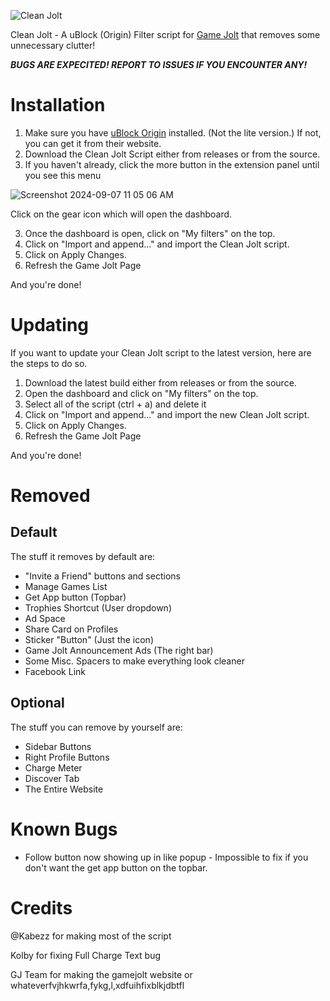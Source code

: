 ![Clean Jolt](https://github.com/user-attachments/assets/c62c5faa-ee4b-43f3-9f61-9e8b630fce7a)

Clean Jolt - A uBlock (Origin) Filter script for [Game Jolt](https://gamejolt.com) that removes some unnecessary clutter!

***BUGS ARE EXPECITED! REPORT TO ISSUES IF YOU ENCOUNTER ANY!***

# Installation
1. Make sure you have [uBlock Origin](https://ublockorigin.com) installed. (Not the lite version.) If not, you can get it from their website.
2. Download the Clean Jolt Script either from releases or from the source.
3. If you haven't already, click the more button in the extension panel until you see this menu

  ![Screenshot 2024-09-07 11 05 06 AM](https://github.com/user-attachments/assets/467441cd-3019-465f-9f67-2b7ca4e54309)
  
  Click on the gear icon which will open the dashboard.

3. Once the dashboard is open, click on "My filters" on the top.
4. Click on "Import and append..." and import the Clean Jolt script.
5. Click on Apply Changes.
6. Refresh the Game Jolt Page

And you're done!

# Updating
If you want to update your Clean Jolt script to the latest version, here are the steps to do so.
1. Download the latest build either from releases or from the source.
2. Open the dashboard and click on "My filters" on the top.
3. Select all of the script (ctrl + a) and delete it
4. Click on "Import and append..." and import the new Clean Jolt script.
5. Click on Apply Changes.
6. Refresh the Game Jolt Page

And you're done!

# Removed
## Default
The stuff it removes by default are:

* "Invite a Friend" buttons and sections
* Manage Games List
* Get App button (Topbar)
* Trophies Shortcut (User dropdown)
* Ad Space
* Share Card on Profiles
* Sticker "Button" (Just the icon)
* Game Jolt Announcement Ads (The right bar)
* Some Misc. Spacers to make everything look cleaner
* Facebook Link

## Optional
The stuff you can remove by yourself are:

* Sidebar Buttons
* Right Profile Buttons
* Charge Meter
* Discover Tab
* The Entire Website

# Known Bugs
* Follow button now showing up in like popup - Impossible to fix if you don't want the get app button on the topbar.

# Credits
@Kabezz for making most of the script

Kolby for fixing Full Charge Text bug

GJ Team for making the gamejolt website or whateverfvjhkwrfa,fykg,l,xdfuihfixblkjdbtfl
